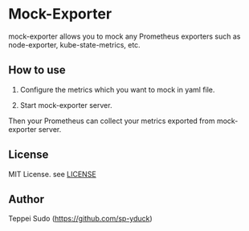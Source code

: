 # Mock-Exporter

mock-exporter allows you to mock any Prometheus exporters such as node-exporter, kube-state-metrics, etc.

## How to use

1. Configure the metrics which you want to mock in yaml file.

2. Start mock-exporter server.

Then your Prometheus can collect your metrics exported from mock-exporter server.

## License

MIT License. see [LICENSE](./LICENSE)

## Author

Teppei Sudo (https://github.com/sp-yduck)